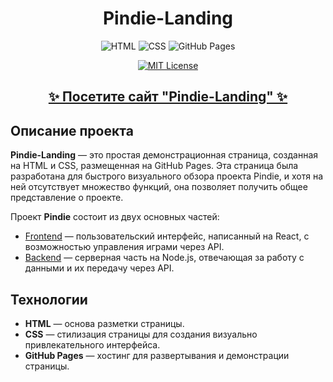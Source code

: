 

<div align="center">
  
  # Pindie-Landing

  ![HTML](https://img.shields.io/badge/HTML5-%23E34F26.svg?logo=html5&logoColor=white)
![CSS](https://img.shields.io/badge/CSS3-%231572B6.svg?logo=css3&logoColor=white)
![GitHub Pages](https://img.shields.io/badge/GitHub-Pages-blue)

  [![MIT License](https://img.shields.io/badge/License-MIT-blue.svg)](https://github.com/danula-ded/skroll_dangen/blob/main/LICENSE)


</div>

<div align="center">
  <h2><a href="https://danula-ded.github.io/skroll_dangen/" target="_blank">✨ Посетите сайт "Pindie-Landing" ✨</a></h2>
</div>


## Описание проекта

**Pindie-Landing** — это простая демонстрационная страница, созданная на HTML и CSS, размещенная на GitHub Pages. Эта страница была разработана для быстрого визуального обзора проекта Pindie, и хотя на ней отсутствует множество функций, она позволяет получить общее представление о проекте.

Проект **Pindie** состоит из двух основных частей:

- [Frontend](https://github.com/danula-ded/pindie-frontend) — пользовательский интерфейс, написанный на React, с возможностью управления играми через API.
- [Backend](https://github.com/danula-ded/pindie-backend) — серверная часть на Node.js, отвечающая за работу с данными и их передачу через API.

## Технологии

- **HTML** — основа разметки страницы.
- **CSS** — стилизация страницы для создания визуально привлекательного интерфейса.
- **GitHub Pages** — хостинг для развертывания и демонстрации страницы.